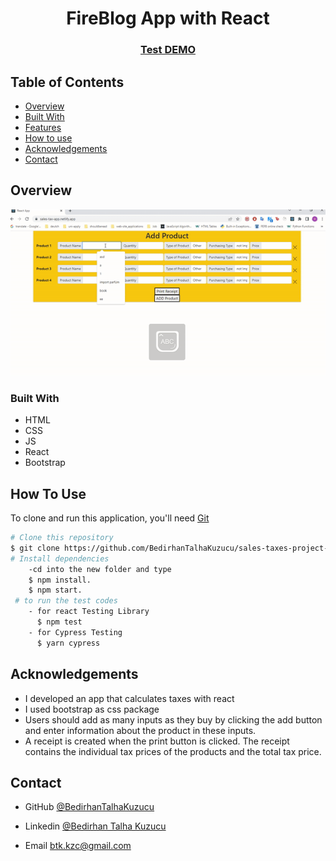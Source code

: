 



<h1 align="center">FireBlog App with React</h1>


<div align="center">
  <h3>
    <a href="https://sales-tax-app.netlify.app/">
      Test DEMO
    </a>
    
 
  </h3>
</div>

<!-- TABLE OF CONTENTS -->

## Table of Contents

- [Overview](#overview)
- [Built With](#built-with)
- [Features](#features)
- [How to use](#how-to-use)
- [Acknowledgements](#acknowledgements)
- [Contact](#contact)

<!-- OVERVIEW -->

## Overview

![screenshot](https://github.com/BedirhanTalhaKuzucu/sales-taxes-project-with-tdd/blob/main/ezgif.com-gif-maker.gif)

### Built With

<!-- This section should list any major frameworks that you built your project using. Here are a few examples.-->

- HTML
- CSS
- JS
- React
- Bootstrap

## How To Use



To clone and run this application, you'll need [Git](https://git-scm.com) 
```bash
# Clone this repository
$ git clone https://github.com/BedirhanTalhaKuzucu/sales-taxes-project-with-tdd.git
# Install dependencies
    -cd into the new folder and type
    $ npm install. 
    $ npm start.
 # to run the test codes
    - for react Testing Library
      $ npm test
    - for Cypress Testing 
      $ yarn cypress
```

## Acknowledgements
- I developed  an app that calculates taxes with react 
- I used bootstrap as css package
- Users should add as many inputs as they buy by clicking the add button and enter information about the product in these inputs.
- A receipt is created when the print button is clicked. The receipt contains the individual tax prices of the products and the total tax price.

## Contact

- GitHub [@BedirhanTalhaKuzucu](https://github.com/BedirhanTalhaKuzucu)

- Linkedin [@Bedirhan Talha Kuzucu ](https://www.linkedin.com/in/bedirhan-talha-kuzucu-ab3099225/)
- Email btk.kzc@gmail.com

